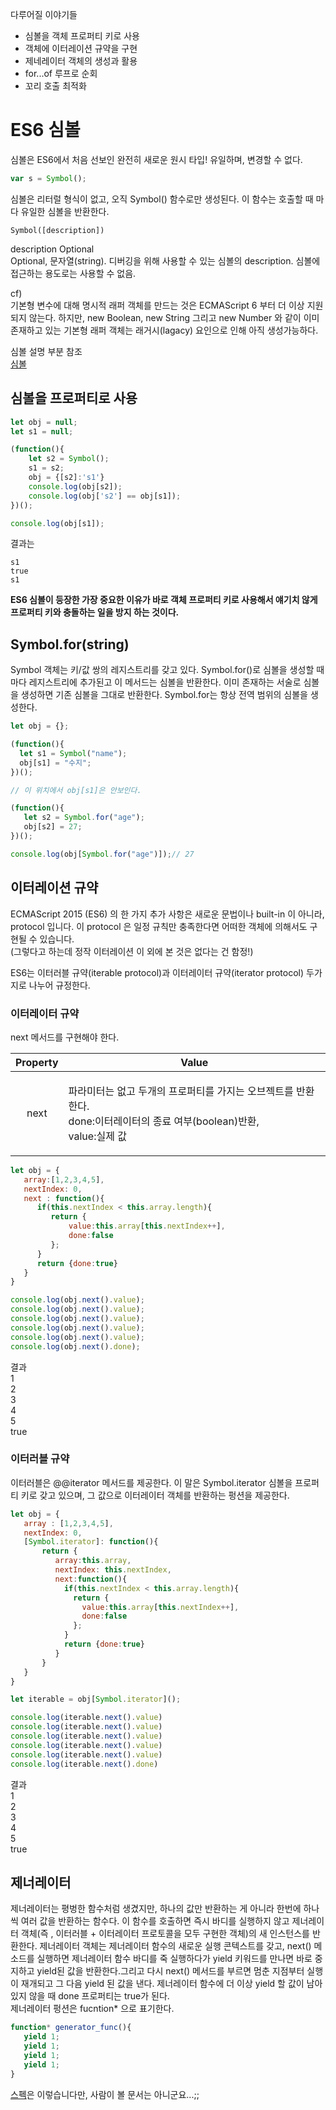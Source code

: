다루어질 이야기들
* 심볼을 객체 프로퍼티 키로 사용
* 객체에 이터레이션 규약을 구현
* 제네레이터 객체의 생성과 활용
* for...of 루프로 순회
* 꼬리 호출 최적화

# ES6 심볼
심볼은 ES6에서 처음 선보인 완전히 새로운 원시 타입! 유일하며, 변경할 수 없다.
```javascript
var s = Symbol();
```
심볼은 리터럴 형식이 없고, 오직 Symbol() 함수로만 생성된다. 이 함수는 호출할 때 마다 유일한 심볼을 반환한다.
```
Symbol([description])
```

description Optional  
Optional, 문자열(string). 디버깅을 위해 사용할 수 있는 심볼의 description. 심볼에 접근하는 용도로는 사용할 수 없음.

cf)  
기본형 변수에 대해 명시적 래퍼 객체를 만드는 것은 ECMAScript 6 부터 더 이상 지원되지 않는다. 하지만, new Boolean, new String 그리고 new Number 와 같이 이미 존재하고 있는 기본형 래퍼 객체는 래거시(lagacy) 요인으로 인해 아직 생성가능하다.
  
심볼 설명 부분 참조  
[심볼](https://developer.mozilla.org/ko/docs/Web/JavaScript/Reference/Global_Objects/Symbol)

## 심볼을 프로퍼티로 사용
```javascript
let obj = null;
let s1 = null;

(function(){
    let s2 = Symbol();
    s1 = s2;
    obj = {[s2]:'s1'}
    console.log(obj[s2]);
    console.log(obj['s2'] == obj[s1]);
})();

console.log(obj[s1]);
```
결과는 
```
s1
true
s1
```

**ES6 심볼이 등장한 가장 중요한 이유가 바로 객체 프로퍼티 키로 사용해서 얘기치 않게 프로퍼티 키와 충돌하는 일을 방지 하는 것이다.**
## Symbol.for(string)
Symbol 객체는 키/값 쌍의 레지스트리를 갖고 있다. Symbol.for()로 심볼을 생성할 때마다 레지스트리에 추가된고 이 메서드는 심볼을 반환한다. 이미 존재하는 서술로 심볼을 생성하면 기존 심볼을 그대로 반환한다. Symbol.for는 항상 전역 범위의 심볼을 생성한다.

```javascript
let obj = {};

(function(){
  let s1 = Symbol("name");
  obj[s1] = "수지";
})();

// 이 위치에서 obj[s1]은 안보인다.

(function(){
   let s2 = Symbol.for("age");
   obj[s2] = 27;
})();

console.log(obj[Symbol.for("age")]);// 27
```
  
## 이터레이션 규약
ECMAScript 2015 (ES6) 의 한 가지 추가 사항은 새로운 문법이나 built-in 이 아니라, protocol 입니다. 이 protocol 은 일정 규칙만 충족한다면 어떠한 객체에 의해서도 구현될 수 있습니다.  
(그렇다고 하는데 정작 이터레이션 이 외에 본 것은 없다는 건 함정!)  
    
ES6는 이터러블 규약(iterable protocol)과 이터레이터 규약(iterator protocol) 두가지로 나누어 규정한다.
### 이터레이터 규약  
next 메서드를 구현해야 한다.

| Property | Value|
|:---:|:---:|
|next	|<p style='text-align:left'>파라미터는 없고 두개의 프로퍼티를 가지는 오브젝트를 반환한다.<br/>done:이터레이터의 종료 여부(boolean)반환,<br/>value:실제 값</p> |
```javascript
let obj = {
   array:[1,2,3,4,5],
   nextIndex: 0,
   next : function(){
      if(this.nextIndex < this.array.length){
         return {
             value:this.array[this.nextIndex++], 
             done:false
         };
      }
      return {done:true}
   }
}

console.log(obj.next().value);
console.log(obj.next().value);
console.log(obj.next().value);
console.log(obj.next().value);
console.log(obj.next().value);
console.log(obj.next().done);
```
결과  
1  
2  
3  
4  
5  
true  

### 이터러블 규약 
이터러블은 @@iterator 메서드를 제공한다. 이 말은 Symbol.iterator 심볼을 프로퍼티 키로 갖고 있으며, 그 값으로 이터레이터 객체를 반환하는 펑션을 제공한다.  
```javascript
let obj = {
   array : [1,2,3,4,5],
   nextIndex: 0,
   [Symbol.iterator]: function(){
       return { 
          array:this.array,
          nextIndex: this.nextIndex,
          next:function(){
            if(this.nextIndex < this.array.length){
              return {
                value:this.array[this.nextIndex++], 
                done:false
              };
            }
            return {done:true}
          }
       }
   }
}

let iterable = obj[Symbol.iterator]();

console.log(iterable.next().value)
console.log(iterable.next().value)
console.log(iterable.next().value)
console.log(iterable.next().value)
console.log(iterable.next().value)
console.log(iterable.next().done)
```
결과  
1  
2  
3  
4  
5  
true  
  
## 제너레이터 
제너레이터는 평벙한 함수처럼 생겼지만, 하나의 값만 반환하는 게 아니라 한번에 하나씩 여러 값을 반환하는 함수다. 이 함수를 호출하면 즉시 바디를 실행하지 않고 제너레이터 객체(즉 , 이터러블 + 이터레이터 프로토콜을 모두 구현한 객체)의 새 인스턴스를 반환한다. 제너레이터 객체는 제너레이터 함수의 새로운 실행 콘텍스트를 갖고, next() 메소드를 실행하면 제너레이터 함수 바디를 죽 실행하다가 yield 키워드를 만나면 바로 중지하고 yield된 값을 반환한다.그리고 다시 next() 메서드를 부르면 멈춘 지점부터 실행이 재개되고 그 다음 yield 된 값을 낸다. 제너레이터 함수에 더 이상 yield 할 값이 남아있지 않을 때 done 프로퍼티는 true가 된다.  
제너레이터 펑션은 fucntion* 으로 표기한다.
```javascript
function* generator_func(){
   yield 1;
   yield 1;
   yield 1;
   yield 1;
}
```



[스펙](http://www.ecma-international.org/ecma-262/6.0/#sec-iteration)은 이렇습니다만, 사람이 볼 문서는 아니군요...;;